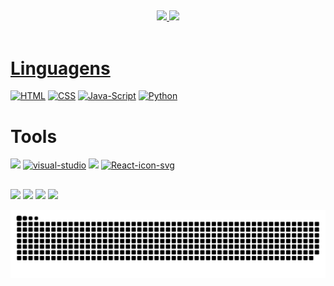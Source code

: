 
 ##

 <!-- Painel de Linguagem -->
<div align="center">
  <a href="https://github.com/Murillopy">
  <img height="180em" src="https://github-readme-stats.vercel.app/api?username=MurilloPy&show_icons=true&theme=blueberry&include_all_commits=true&count_private=true"/>
  <img height="180em" src="https://github-readme-stats.vercel.app/api/top-langs/?username=MurilloPy&layout=compact&langs_count=7&theme=blueberry"/>
</div>
  <!-- Painel de Linguagem -->

  <!-- Linguagens Favorita -->
 <div style="display: inline_block"><br>
  <h1>Linguagens</h1>
  <a href="Github.Com/Murillopy"><img src="https://i.ibb.co/P6HQFpt/HTML.png" width="58"  alt="HTML" border="0"></a>
  <a href="Github.Com/Murillopy"><img src="https://i.ibb.co/j4NP2dN/CSS.png" width="58" alt="CSS" border="0"></a>
  <a href="#"><img src="https://i.ibb.co/BKfT1C2/Java-Script.png" width="58" alt="Java-Script" border="0"></a>
  <a href="#"><img src="https://i.ibb.co/pr36B98/Python.png" width="58"alt="Python" border="0"></a>
  
 <h1>Tools</h1>
<a href="Github.Com/Murillopy"><img src="https://i.ibb.co/8NSK1xJ/bootstrap.png" width="58 alt="bootstrap" border="0"></a>
<a href="Github.Com/Murillopy"><img src="https://i.ibb.co/wY9LjR9/visual-studio.png" width="58" alt="visual-studio" border="0"></a>
<a href="#"><img src="https://i.ibb.co/YtWyJVQ/Git.png" width="58 'alt="Git" border="0"></a>
<a href="Github.Com/Murillopy"><img src="https://i.ibb.co/HFqknym/React-icon-svg.png" width="58" alt="React-icon-svg" border="0"></a>
 </div>
  <!-- Linguagens Favorita -->

  ##

  <!-- Links de Rede Sociais e Email -->
 <div>
   <a href="mailto:Murillopy@gsuiteplus.com"><img src="https://img.shields.io/badge/Gmail-D14836?style=for-the-badge&logo=gmail&logoColor=white" target="_blank"></a>
   <a alt="Murillo-Twitter" a href="https://twitter.com/MurilloPy"><img src="https://img.shields.io/badge/Twitter-1DA1F2?style=for-the-badge&logo=twitter&logoColor=white" target="_blank"></a>
   <a alt="Murillo-Linkedin" a href="https://www.linkedin.com/in/murillopy"><img src="https://img.shields.io/badge/LinkedIn-0077B5?style=for-the-badge&logo=linkedin&logoColor=white" target="_blank"></a>
   <a alt="Murillo-Reddit" a href="https://www.reddit.com/u/MurilloPy?utm_medium=android_app&utm_source=share"><img src="https://img.shields.io/badge/Reddit-FF4500?style=for-the-badge&logo=reddit&logoColor=white" target="_blank"></a>
 <div/>
  <!-- Links de Rede Sociais e Email -->

![Snake animation](https://raw.githubusercontent.com/Platane/snk/output/github-contribution-grid-snake.svg)
